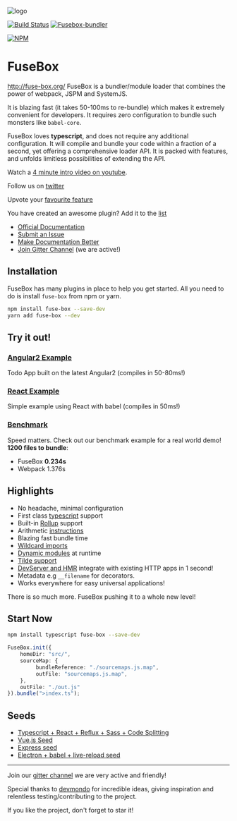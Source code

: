 ![logo](logo.png)


[![Build Status](https://travis-ci.org/fuse-box/fuse-box.svg?branch=master)](https://travis-ci.org/fuse-box/fuse-box)
[![Fusebox-bundler](https://img.shields.io/badge/gitter-join%20chat%20%E2%86%92-brightgreen.svg)](https://gitter.im/fusebox-bundler/Lobby)


[![NPM](https://nodei.co/npm/fuse-box.png?downloads=true)](https://nodei.co/npm/fuse-box/)


# FuseBox
http://fuse-box.org/
FuseBox is a bundler/module loader that combines the power of webpack, JSPM and SystemJS. 

It is blazing fast (it takes 50-100ms to re-bundle) which makes it extremely convenient for developers. It requires zero configuration to bundle such monsters like `babel-core`.

FuseBox loves __typescript__, and does not require any additional configuration. It will compile and bundle your code within a fraction of a second, yet offering a comprehensive loader API. It is packed with features, and unfolds limitless possibilities of extending the API.

Watch a [4 minute intro video on youtube](https://www.youtube.com/watch?v=gCfWVRsWoKA).

Follow us on [twitter](https://twitter.com/FuseBoxJS)

Upvote your [favourite feature](https://productpains.com/product/fusebox)

You have created an awesome plugin? Add it to the [list](https://github.com/fuse-box/fuse-box/blob/master/docs/third-party-plugins.md)



- [Official Documentation](http://fuse-box.org/)
- [Submit an Issue](https://github.com/fuse-box/fuse-box/issues/new)
- [Make Documentation Better](https://github.com/fuse-box/fuse-box/tree/master/docs)
- [Join Gitter Channel](https://gitter.im/fusebox-bundler/Lobby) (we are active!)


## Installation

FuseBox has many plugins in place to help you get started. All you need to do is install `fuse-box` from npm or yarn.

```bash
npm install fuse-box --save-dev
yarn add fuse-box --dev
```

## Try it out!

### [Angular2 Example](https://github.com/fuse-box/angular2-example)

Todo App built on the latest Angular2 (compiles in 50-80ms!)

### [React Example](https://github.com/fuse-box/react-example)

Simple example using React with babel (compiles in 50ms!)

### [Benchmark](https://github.com/fuse-box/benchmark)

Speed matters. Check out our benchmark example for a real world demo! 
__1200 files to bundle__:

* FuseBox __0.234s__
* Webpack 1.376s


## Highlights

* No headache, minimal configuration
* First class [typescript](http://fuse-box.org/#typescript) support
* Built-in [Rollup](http://fuse-box.org/#rollup) support
* Arithmetic [instructions](http://fuse-box.org/#arithmetic-instructions)
* Blazing fast bundle time
* [Wildcard imports](http://fuse-box.org/#wildcard-import)
* [Dynamic modules](http://fuse-box.org/#dynamic-modules) at runtime
* [Tilde support](http://fuse-box.org/#point-to-the-root)
* [DevServer and HMR](http://fuse-box.org/#dev-server-and-hmr) integrate with existing HTTP apps in 1 second!
* Metadata e.g `__filename` for decorators.
* Works everywhere for easy universal applications!

There is so much more. FuseBox pushing it to a whole new level!

## Start Now

```bash
npm install typescript fuse-box --save-dev
```

```ts
FuseBox.init({
    homeDir: "src/",
    sourceMap: {
         bundleReference: "./sourcemaps.js.map",
         outFile: "sourcemaps.js.map",
    },
    outFile: "./out.js"
}).bundle(">index.ts");
```

## Seeds

* [Typescript + React + Reflux + Sass + Code Splitting](https://github.com/fuse-box/fuse-box-ts-react-reflux-seed)
* [Vue.js Seed](https://github.com/fuse-box/fuse-box-vue-seed) 
* [Express seed](https://github.com/fuse-box/fuse-box-express-seed)
* [Electron + babel + live-reload seed](https://github.com/fuse-box/electron-fuse-box-babel-live-reload-boilerplate)

---
Join our [gitter channel](https://gitter.im/fusebox-bundler/Lobby) we are very active and friendly!

Special thanks to [devmondo](https://github.com/devmondo) for incredible ideas, giving inspiration and relentless testing/contributing to the project.  

If you like the project, don't forget to star it!

